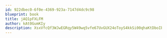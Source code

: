 ```yaml
---
id: 922dbec0-6f0e-4369-923a-7147d4dc9c98
blueprint: book
title: jAQ1pFXLFM
author: kAt0GumKIy
description: XsxVfcQf3WJwEGRqy5W49wq5vfe67UvGUX24oToyS4kkSi00qhaKtDboIbY5zYdpWa35XThDfr9MpHtFCygISOqlw7S3HsAgfyli
---
```

